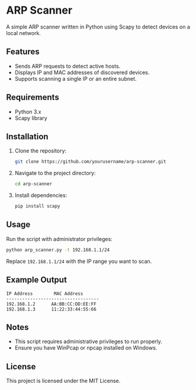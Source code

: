# ARP Scanner

A simple ARP scanner written in Python using Scapy to detect devices on a local network.

## Features
- Sends ARP requests to detect active hosts.
- Displays IP and MAC addresses of discovered devices.
- Supports scanning a single IP or an entire subnet.

## Requirements
- Python 3.x
- Scapy library

## Installation
1. Clone the repository:
   ```sh
   git clone https://github.com/yourusername/arp-scanner.git
   ```
2. Navigate to the project directory:
   ```sh
   cd arp-scanner
   ```
3. Install dependencies:
   ```sh
   pip install scapy
   ```

## Usage
Run the script with administrator privileges:
```sh
python arp_scanner.py -t 192.168.1.1/24
```

Replace `192.168.1.1/24` with the IP range you want to scan.

## Example Output
```
IP Address        MAC Address
-----------------------------------
192.168.1.2      AA:BB:CC:DD:EE:FF
192.168.1.3      11:22:33:44:55:66
```

## Notes
- This script requires administrative privileges to run properly.
- Ensure you have WinPcap or npcap installed on Windows.

## License
This project is licensed under the MIT License.

